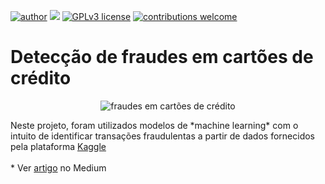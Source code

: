 [![author](https://img.shields.io/badge/author-Marcius%20D.%20Moraes-green)](https://www.linkedin.com/in/marciusdm) [![](https://img.shields.io/badge/python-3.7+-blue.svg)](https://www.python.org/downloads/release/python-365/) [![GPLv3 license](https://img.shields.io/badge/License-GPLv3-blue.svg)](http://perso.crans.org/besson/LICENSE.html) [![contributions welcome](https://img.shields.io/badge/contributions-welcome-brightgreen.svg?style=flat)](https://github.com/marciusdm/portfolio/issues)
# Detecção de fraudes em cartões de crédito
<p align="center">
  <img src="https://images.unsplash.com/photo-1592772874383-d08932d29db7?ixid=MnwxMjA3fDB8MHxwaG90by1wYWdlfHx8fGVufDB8fHx8&ixlib=rb-1.2.1&auto=format&fit=crop&w=699&q=80" alt="fraudes em cartões de crédito" />
</p>
Neste projeto, foram utilizados modelos de *machine learning* com o intuito de identificar transações fraudulentas a partir de dados fornecidos pela plataforma <a href=" https://www.kaggle.com/datasets/mlg-ulb/creditcardfraud" target="_blank">Kaggle</a>
<br/>
<br/>
* Ver <a href="https://medium.com/@marciusdellano/detecção-de-fraudes-em-cartões-de-crédito-5fd608486614" target="_blank">artigo</a> no Medium
